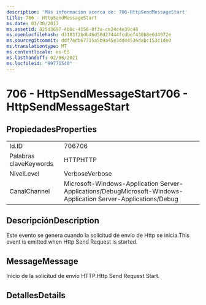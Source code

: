 ```yaml
---
description: 'Más información acerca de: 706-HttpSendMessageStart'
title: 706 - HttpSendMessageStart
ms.date: 03/30/2017
ms.assetid: 825d3697-4b6c-4156-8f3a-ce24c4e39c48
ms.openlocfilehash: d3183f2bdb46d50d27444fcdbef430b8e6d4972e
ms.sourcegitcommit: ddf7edb67715a5b9a45e3dd44536dabc153c1de0
ms.translationtype: MT
ms.contentlocale: es-ES
ms.lasthandoff: 02/06/2021
ms.locfileid: "99771540"
---
```

# <a name="706---httpsendmessagestart"></a><span data-ttu-id="4f690-103">706 - HttpSendMessageStart</span><span class="sxs-lookup"><span data-stu-id="4f690-103">706 - HttpSendMessageStart</span></span>

## <a name="properties"></a><span data-ttu-id="4f690-104">Propiedades</span><span class="sxs-lookup"><span data-stu-id="4f690-104">Properties</span></span>  
  
|||  
|-|-|  
|<span data-ttu-id="4f690-105">Id.</span><span class="sxs-lookup"><span data-stu-id="4f690-105">ID</span></span>|<span data-ttu-id="4f690-106">706</span><span class="sxs-lookup"><span data-stu-id="4f690-106">706</span></span>|  
|<span data-ttu-id="4f690-107">Palabras clave</span><span class="sxs-lookup"><span data-stu-id="4f690-107">Keywords</span></span>|<span data-ttu-id="4f690-108">HTTP</span><span class="sxs-lookup"><span data-stu-id="4f690-108">HTTP</span></span>|  
|<span data-ttu-id="4f690-109">Nivel</span><span class="sxs-lookup"><span data-stu-id="4f690-109">Level</span></span>|<span data-ttu-id="4f690-110">Verbose</span><span class="sxs-lookup"><span data-stu-id="4f690-110">Verbose</span></span>|  
|<span data-ttu-id="4f690-111">Canal</span><span class="sxs-lookup"><span data-stu-id="4f690-111">Channel</span></span>|<span data-ttu-id="4f690-112">Microsoft-Windows-Application Server-Applications/Debug</span><span class="sxs-lookup"><span data-stu-id="4f690-112">Microsoft-Windows-Application Server-Applications/Debug</span></span>|  
  
## <a name="description"></a><span data-ttu-id="4f690-113">Descripción</span><span class="sxs-lookup"><span data-stu-id="4f690-113">Description</span></span>  

 <span data-ttu-id="4f690-114">Este evento se genera cuando la solicitud de envío de Http se inicia.</span><span class="sxs-lookup"><span data-stu-id="4f690-114">This event is emitted when Http Send Request is started.</span></span>  
  
## <a name="message"></a><span data-ttu-id="4f690-115">Message</span><span class="sxs-lookup"><span data-stu-id="4f690-115">Message</span></span>  

 <span data-ttu-id="4f690-116">Inicio de la solicitud de envío HTTP.</span><span class="sxs-lookup"><span data-stu-id="4f690-116">Http Send Request Start.</span></span>  
  
## <a name="details"></a><span data-ttu-id="4f690-117">Detalles</span><span class="sxs-lookup"><span data-stu-id="4f690-117">Details</span></span>
